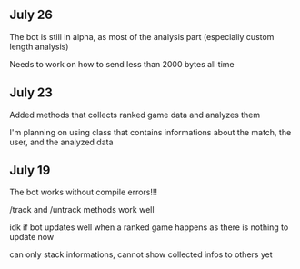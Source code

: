 ## July 26 ##

The bot is still in alpha, as most of the analysis part (especially custom length analysis)

Needs to work on how to send less than 2000 bytes all time

## July 23 ##

Added methods that collects ranked game data and analyzes them

I'm planning on using class that contains informations about the match, the user, and the analyzed data

## July 19 ##
The bot works without compile errors!!!

/track and /untrack methods work well

idk if bot updates well when a ranked game happens as there is nothing to update now

can only stack informations, cannot show collected infos to others yet
